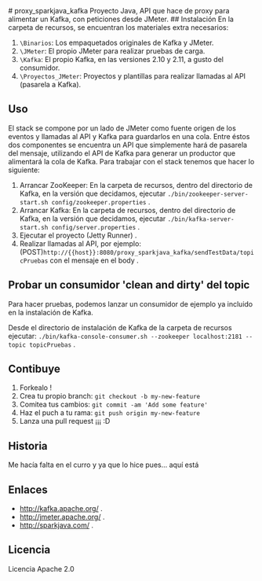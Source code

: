 <snippet>
# proxy_sparkjava_kafka
Proyecto Java, API que hace de proxy para alimentar un Kafka, con peticiones desde JMeter.

<content>
## Instalación
En la carpeta de recursos, se encuentran los materiales extra necesarios:

1. `\Binarios`: Los empaquetados originales de Kafka y JMeter.
2. `\JMeter`: El propio JMeter para realizar pruebas de carga.
3. `\Kafka`: El propio Kafka, en las versiones 2.10 y 2.11, a gusto del consumidor.
4. `\Proyectos_JMeter`: Proyectos y plantillas para realizar llamadas al API (pasarela a Kafka).

## Uso
El stack se compone por un lado de JMeter como fuente origen de los eventos y llamadas al API y Kafka para guardarlos en una cola. Entre éstos dos componentes se encuentra un API que simplemente hará de pasarela del mensaje, utilizando el API de Kafka para generar un productor que alimentará la cola de Kafka.
Para trabajar con el stack tenemos que hacer lo siguiente:

1. Arrancar ZooKeeper: En la carpeta de recursos, dentro del directorio de Kafka, en la versión que decidamos, ejecutar `./bin/zookeeper-server-start.sh config/zookeeper.properties` .
2. Arrancar Kafka: En la carpeta de recursos, dentro del directorio de Kafka, en la versión que decidamos, ejecutar `./bin/kafka-server-start.sh config/server.properties` .
3. Ejecutar el proyecto (Jetty Runner) .
4. Realizar llamadas al API, por ejemplo: (POST)`http://{{host}}:8080/proxy_sparkjava_kafka/sendTestData/topicPruebas` con el mensaje en el body .

## Probar un consumidor 'clean and dirty' del topic

Para hacer pruebas, podemos lanzar un consumidor de ejemplo ya incluido en la instalación de Kafka.

Desde el directorio de instalación de Kafka de la carpeta de recursos ejecutar: `./bin/kafka-console-consumer.sh --zookeeper localhost:2181 --topic topicPruebas` .

## Contibuye
1. Forkealo !
2. Crea tu propio branch: `git checkout -b my-new-feature`
3. Comitea tus cambios: `git commit -am 'Add some feature'`
4. Haz el puch a tu rama: `git push origin my-new-feature`
5. Lanza una pull request ¡¡¡ :D

## Historia
Me hacía falta en el curro y ya que lo hice pues... aquí está

## Enlaces
- http://kafka.apache.org/ .
- http://jmeter.apache.org/ .
- http://sparkjava.com/ .

## Licencia
Licencia Apache 2.0
</content>
</snippet>